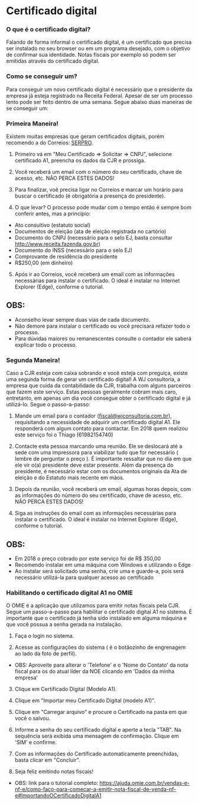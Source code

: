 # Certificado digital

### O que é o certificado digital?
Falando de forma informal o certificado digital, é um certificado que precisa ser instalado no seu browser ou em um programa desejado, com o objetivo de confirmar sua identidade. Notas fiscais por exemplo só podem ser emitidas através do certificado digital.

### Como se conseguir um?
Para conseguir um novo certificado digital é necessário que o presidente da empresa já esteja registrado na Receita Federal. Apesar de ser um processo lento pode ser feito dentro de uma semana. Segue abaixo duas maneiras de se conseguir um:


### Primeira Maneira!
Existem muitas empresas que geram certificados digitais, porém recomendo a do Correios: [SERPRO](https://certificados.serpro.gov.br/arcorreiosrfb/).

1) Primeiro vá em "Meu Certificado => Solicitar => CNPJ", selecione certificado A1, preencha os dados da CJR e prossiga.

2) Você receberá um email com o número do seu certificado, chave de acesso, etc. NÃO PERCA ESTES DADOS!

3) Para finalizar, voê precisa ligar no Correios e marcar um horário para buscar o certificado (é obrigatória a presença do presidente).

4) O que levar?
O processo pode mudar com o tempo então é sempre bom conferir antes, mas a princípio:
- Ato consultivo (estatuto social)
- Documentos de eleição (ata de eleição registrada no cartório)
- Documento do CNPJ (necessário para o selo EJ, basta consultar http://www.receita.fazenda.gov.br)
- Documento do INSS (necessário para o selo EJ)
- Comprovante de residência do presidente
- R$250,00 (em dinheiro)

5) Após ir ao Correios, você receberá um email com as informações necessárias para instalar o certificado. O ideal é instalar no Internet Explorer (Edge), conforme o tutorial.

## OBS:
- Aconselho levar sempre duas vias de cada documento.
- Não demore para instalar o certificado ou você precisará refazer todo o processo.
- Para dúvidas maiores ou remanescentes consulte o contador ele saberá explicar todo o processo.

### Segunda Maneira!
Caso a CJR esteja com caixa sobrando e você esteja com preguiça, existe uma segunda forma de gerar um certificado digital! A WJ consultoria, a empresa que cuida da contabilidade da CJR, trabalha com alguns parceiros que fazem este serviço. Estas pessoas geralmente cobram mais caro, entretanto, em apenas um dia você consegue obter o certificado digital e já utilizá-lo. Segue o passo-a-passo:

1) Mande um email para o contador (fiscal@wjconsultoria.com.br), requisitando a necessidade de adquirir um certificado digital A1. Ele responderá com algum contato para contactar. Em 2018 quem realizou este serviço foi o Thiago (61982154740)

2) Contacte esta pessoa marcando uma reunião. Ele se deslocará até a sede com uma impressora para viabilizar tudo que for necessário ( lembre de perguntar o preço ). É importante ressaltar que no dia em que ele vir o(a) presidente deve estar presente. Além da presença do presidente, é necessário estar com os documentos originais da Ata de eleição e do Estatuto mais recente em mãos.

3) Depois da reunião, você receberá um email, algumas horas depois, com as informações do número do seu certificado, chave de acesso, etc. NÃO PERCA ESTES DADOS!

4) Siga as instruções do email com as informações necessárias para instalar o certificado. O ideal é instalar no Internet Explorer (Edge), conforme o tutorial.

## OBS:
- Em 2018 o preço cobrado por este serviço foi de R$ 350,00
- Recomendo instalar em uma máquina com Windows e utilizando o Edge
- Ao instalar será solicitado uma senha, crie uma e guarde-a, pois será necessário utilizá-la para qualquer acesso ao certificado

### Habilitando o certificado digital A1 no OMIE
O OMIE é a aplicação que utilizamos para emitir notas fiscais pela CJR. Segue um passo-a-passo para habilitar o certificado digital A1 no sistema. É importante que o certificado já tenha sido instalado em alguma máquina e que você possua a senha gerada na instalação.

1) Faça o login no sistema.

2) Acesse as configurações do sistema ( é o botãozinho de engrenagem ao lado da foto de perfil).

- OBS: Aproveite para alterar o 'Telefone' e o 'Nome do Contato' da nota fiscal para os do atual líder da NOE clicando em 'Dados da minha empresa'

3) Clique em Certificado Digital (Modelo A1).

4) Clique em "Importar meu Certificado Digital (modelo A1)".

5) Clique em "Carregar arquivo" e procure o Certificado na pasta em que você o salvou.

6) Informe a senha do seu certificado digital e aperte a tecla "TAB". Na sequência será exibida uma mensagem de confirmação. Clique em 'SIM' e confirme.

7) Com as informações do Certificado automaticamente preenchidas, basta clicar em "Concluir".

8) Seja feliz emitindo notas fiscais!

- OBS: link para o tutorial completo: https://ajuda.omie.com.br/vendas-e-nf-e/como-faco-para-comecar-a-emitir-nota-fiscal-de-venda-nf-e#ImportandoOCertificadoDigitalA1